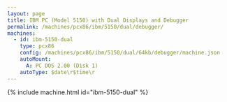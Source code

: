 ```yaml
---
layout: page
title: IBM PC (Model 5150) with Dual Displays and Debugger
permalink: /machines/pcx86/ibm/5150/dual/debugger/
machines:
  - id: ibm-5150-dual
    type: pcx86
    config: /machines/pcx86/ibm/5150/dual/64kb/debugger/machine.json
    autoMount:
      A: PC DOS 2.00 (Disk 1)
    autoType: $date\r$time\r
---
```


{% include machine.html id="ibm-5150-dual" %}
